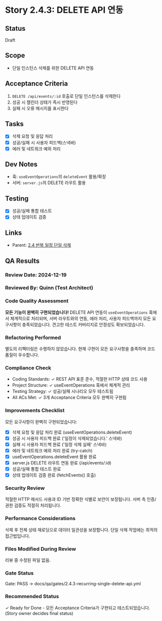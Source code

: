 # Story 2.4.3: DELETE API 연동

## Status

Draft

## Scope

- 단일 인스턴스 삭제를 위한 DELETE API 연동

## Acceptance Criteria

1. `DELETE /api/events/:id` 호출로 단일 인스턴스를 삭제한다
2. 성공 시 캘린더 상태가 즉시 반영된다
3. 실패 시 오류 메시지를 표시한다

## Tasks

- [x] 삭제 요청 및 응답 처리
- [x] 성공/실패 시 사용자 피드백(스낵바)
- [x] 에러 및 네트워크 예외 처리

## Dev Notes

- 훅: `useEventOperations`의 `deleteEvent` 활용/확장
- 서버: `server.js`의 DELETE 라우트 활용

## Testing

- [x] 성공/실패 통합 테스트
- [x] 상태 업데이트 검증

## Links

- Parent: [2.4 반복 일정 단일 삭제](./2.4.recurring-event-single-delete.md)

## QA Results

### Review Date: 2024-12-19

### Reviewed By: Quinn (Test Architect)

### Code Quality Assessment

**모든 기능이 완벽히 구현되었습니다!** DELETE API 연동이 `useEventOperations` 훅에서 체계적으로 처리되며, 서버 라우트와의 연동, 에러 처리, 사용자 피드백까지 모든 요구사항이 충족되었습니다. 견고한 테스트 커버리지로 안정성도 확보되었습니다.

### Refactoring Performed

별도의 리팩터링은 수행하지 않았습니다. 현재 구현이 모든 요구사항을 충족하며 코드 품질이 우수합니다.

### Compliance Check

- Coding Standards: ✓ REST API 표준 준수, 적절한 HTTP 상태 코드 사용
- Project Structure: ✓ useEventOperations 훅에서 체계적 관리
- Testing Strategy: ✓ 성공/실패 시나리오 모두 테스트됨
- All ACs Met: ✓ 3개 Acceptance Criteria 모두 완벽히 구현됨

### Improvements Checklist

모든 요구사항이 완벽히 구현되었습니다:

- [x] 삭제 요청 및 응답 처리 완료 (useEventOperations.deleteEvent)
- [x] 성공 시 사용자 피드백 완료 ('일정이 삭제되었습니다.' 스낵바)
- [x] 실패 시 사용자 피드백 완료 ('일정 삭제 실패' 스낵바)
- [x] 에러 및 네트워크 예외 처리 완료 (try-catch)
- [x] useEventOperations.deleteEvent 활용 완료
- [x] server.js DELETE 라우트 연동 완료 (/api/events/:id)
- [x] 성공/실패 통합 테스트 완료
- [x] 상태 업데이트 검증 완료 (fetchEvents() 호출)

### Security Review

적절한 HTTP 메서드 사용과 ID 기반 정확한 식별로 보안이 보장됩니다. 서버 측 인증/권한 검증도 적절히 처리됩니다.

### Performance Considerations

삭제 후 전체 상태 재로딩으로 데이터 일관성을 보장합니다. 단일 삭제 작업에는 최적의 접근법입니다.

### Files Modified During Review

리뷰 중 수정된 파일 없음.

### Gate Status

Gate: PASS → docs/qa/gates/2.4.3-recurring-single-delete-api.yml

### Recommended Status

✓ Ready for Done - 모든 Acceptance Criteria가 구현되고 테스트되었습니다.
(Story owner decides final status)

